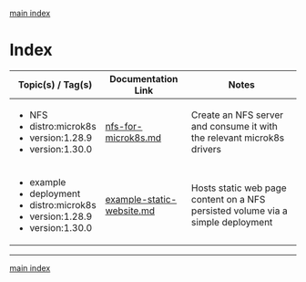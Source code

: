 [main index](../README.md)

# Index

| Topic(s) / Tag(s)                                                                                                  | Documentation Link                                       |  Notes                                                                          |
|--------------------------------------------------------------------------------------------------------------------|----------------------------------------------------------|---------------------------------------------------------------------------------|
| <ul><li>NFS</li><li>distro:microk8s</li><li>version:1.28.9</li><li>version:1.30.0</li></ul>                        | [nfs-for-microk8s.md](./nfs/nfs-for-microk8s.md)         | Create an NFS server and consume it with the relevant microk8s drivers          |
| <ul><li>example</li><li>deployment</li><li>distro:microk8s</li><li>version:1.28.9</li><li>version:1.30.0</li></ul> | [example-static-website.md](./example-static-website.md) | Hosts static web page content on a NFS persisted volume via a simple deployment |


<hr />

[main index](../README.md)

<!--
Template for tag list:

<ul>
  <li></li>
</ul>
-->
